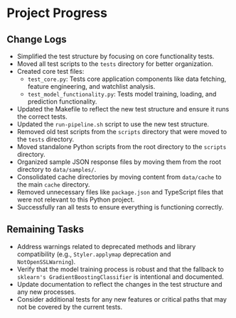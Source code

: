 # Project Progress

## Change Logs
- Simplified the test structure by focusing on core functionality tests.
- Moved all test scripts to the `tests` directory for better organization.
- Created core test files:
  - `test_core.py`: Tests core application components like data fetching, feature engineering, and watchlist analysis.
  - `test_model_functionality.py`: Tests model training, loading, and prediction functionality.
- Updated the Makefile to reflect the new test structure and ensure it runs the correct tests.
- Updated the `run-pipeline.sh` script to use the new test structure.
- Removed old test scripts from the `scripts` directory that were moved to the `tests` directory.
- Moved standalone Python scripts from the root directory to the `scripts` directory.
- Organized sample JSON response files by moving them from the root directory to `data/samples/`.
- Consolidated cache directories by moving content from `data/cache` to the main `cache` directory.
- Removed unnecessary files like `package.json` and TypeScript files that were not relevant to this Python project.
- Successfully ran all tests to ensure everything is functioning correctly.

## Remaining Tasks
- Address warnings related to deprecated methods and library compatibility (e.g., `Styler.applymap` deprecation and `NotOpenSSLWarning`).
- Verify that the model training process is robust and that the fallback to `sklearn's GradientBoostingClassifier` is intentional and documented.
- Update documentation to reflect the changes in the test structure and any new processes.
- Consider additional tests for any new features or critical paths that may not be covered by the current tests.